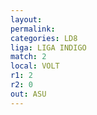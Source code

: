 ```yaml
---
layout: 
permalink: 
categories: LD8
liga: LIGA INDIGO
match: 2
local: VOLT
r1: 2
r2: 0
out: ASU
---
```

